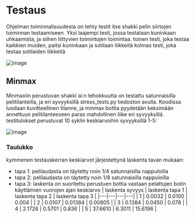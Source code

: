 # Testaus
Ohjelman toiminnalisuudesta on tehty testit itse shakki pelin siirtojen toiminnan testaamiseen.
Yksi laajempi testi, jossa testataan kuninkaan uhkaamista, ja siihen liittyvien toimintojen toimintaa.
toinen testi, joka testaa kaikkien muiden, paitsi kuninkaan ja sotilaan liikkeitä
kolmas testi, joka testaa sotilaiden liikkeitä

![image](https://user-images.githubusercontent.com/117186747/216830037-0d4c6429-4655-4d57-9886-7a631c9ae096.png)

## Minmax
Minmaxiin perustuvan shakki ai:n tehokkuutta on testattu satunnaisilla pelitilanteilla, ja eri syvyyksillä stress_tests.py tiedoston avulla. Koodissa luodaan kuvitteellinen tilanne, ja minmax bottia pyydetään keksimään annettuun pelitilanteeseen paras mahdollinen liike eri syvyyksillä. testitulokset perustuvat 10 syklin keskiarvoihin syvyyksillä 1-5:

![image](https://user-images.githubusercontent.com/117186747/218520720-74859344-501c-4829-8f17-2a0ea74c5416.png)

### Taulukko
kymmenen testauskerran keskiarvot järjestettynä laskenta tavan mukaan:
- tapa 1: pelilaudasta on täytetty noin 1/4 satunnaisilla nappuloilla
- tapa 2: pelilaudasta on täytetty noin 1/8 satunnaisilla nappuloilla
- tapa 3: laskenta on suoritettu perustuen bottia vastaan pelattujen botin käyttämien vuorojen ajan keskiarvo
| laskenta syvyys | laskenta tapa 1 | laskenta tapa 2 | laskenta tapa 3 |
|---|---|---|---|
| 1 | 0.0032   | 0.0100   | 0.004    |
| 2 | 0.0107   | 0.01384  | 0.00805  |
| 3 | 0.1384   | 0.0450   | 0.078    |
| 4 | 2.1726   | 0.5701   | 0.836    |
| 5 | 37.6610  | 6.3011   | 15.6196  |


